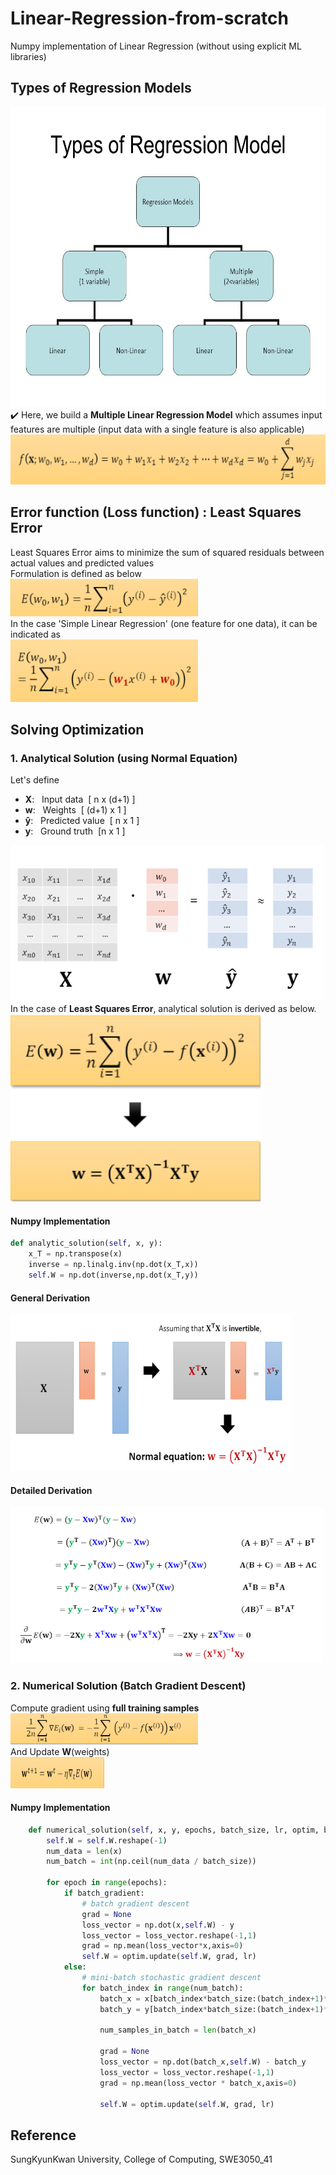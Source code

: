 # Linear-Regression-from-scratch
Numpy implementation of Linear Regression (without using explicit ML libraries)


## Types of Regression Models
<div>
  <div>
    <img src="imgs/types.jpg" width="600" height="480"/>
  </div>
  <div>
    ✔️ Here, we build a <b>Multiple Linear Regression Model</b> which assumes input features are multiple (input data with a single feature is also applicable) <br>
        <img src="imgs/multiple_linear_regression.PNG" width="650" height="80"/>
  </div>
</div>

## Error function (Loss function) : Least Squares Error
<div>
Least Squares Error aims to minimize the sum of squared residuals between actual values and predicted values <br>
Formulation is defined as below <br>
<img src="imgs/mse.PNG" width="300" height="60"/><br>
In the case 'Simple Linear Regression' (one feature for one data), it can be indicated as <br>
<img src="imgs/mse_simple.PNG" width="300" height="100"/>
</div>

## Solving Optimization
### 1. Analytical Solution (using Normal Equation)
<div>
  Let's define <br>
  <ul>
    <li><b>X</b>:&nbsp;&nbsp; Input data &nbsp;[ n x (d+1) ]<br></li>
    <li><b>w</b>:&nbsp;&nbsp; Weights &nbsp;[ (d+1) x 1 ]<br></li>
    <li><b>y&#770;</b>:&nbsp;&nbsp; Predicted value &nbsp;[ n x 1 ]<br></li>
    <li><b>y</b>:&nbsp;&nbsp; Ground truth &nbsp;[n x 1 ]<br></li>
  </ul>
  <img src="imgs/vectors_def.PNG" width="500" height="250"/>
</div>
<div>
  In the case of <b>Least Squares Error</b>, analytical solution is derived as below. <br>
  <img src="imgs/normal_equation.PNG" width="400" height="300"/>
</div>

#### Numpy Implementation

```python
def analytic_solution(self, x, y):
    x_T = np.transpose(x)
    inverse = np.linalg.inv(np.dot(x_T,x))
    self.W = np.dot(inverse,np.dot(x_T,y))
```
#### General Derivation
  <img src="imgs/general.PNG" width="450" height="250"/><br>
#### Detailed Derivation
  <img src="imgs/detail.PNG" width="500" height="250"/><br>

### 2. Numerical Solution (Batch Gradient Descent)
<div>
  Compute gradient using <b>full training samples</b><br>
    <img src="imgs/batch_gradient.PNG" width="300" height="50"/><br>
  And Update <b>W</b>(weights)<br>
    <img src="imgs/update.PNG" width="150" height="50"/><br>
</div>

#### Numpy Implementation

```python
    def numerical_solution(self, x, y, epochs, batch_size, lr, optim, batch_gradient=False):
        self.W = self.W.reshape(-1)
        num_data = len(x)
        num_batch = int(np.ceil(num_data / batch_size))

        for epoch in range(epochs):
            if batch_gradient:
                # batch gradient descent
                grad = None
                loss_vector = np.dot(x,self.W) - y
                loss_vector = loss_vector.reshape(-1,1)
                grad = np.mean(loss_vector*x,axis=0)
                self.W = optim.update(self.W, grad, lr)
            else:
                # mini-batch stochastic gradient descent
                for batch_index in range(num_batch):
                    batch_x = x[batch_index*batch_size:(batch_index+1)*batch_size]
                    batch_y = y[batch_index*batch_size:(batch_index+1)*batch_size]

                    num_samples_in_batch = len(batch_x)

                    grad = None
                    loss_vector = np.dot(batch_x,self.W) - batch_y
                    loss_vector = loss_vector.reshape(-1,1)
                    grad = np.mean(loss_vector * batch_x,axis=0)

                    self.W = optim.update(self.W, grad, lr)
```


## Reference
SungKyunKwan University, College of Computing, SWE3050_41
